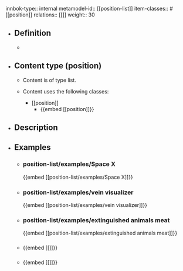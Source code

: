 innbok-type:: internal
metamodel-id:: [[position-list]]
item-classes:: #[[position]]
relations:: [[]]
weight:: 30

- ## Definition
  - 
- ## Content type (position)
  - Content is of type list.
  
  - Content uses the following classes:
    - [[position]]
      - {{embed [[position]]}}
  
- ## Description
- ## Examples
  - ### position-list/examples/Space X
    {{embed [[position-list/examples/Space X]]}}
  - ### position-list/examples/vein visualizer
    {{embed [[position-list/examples/vein visualizer]]}}
  - ### position-list/examples/extinguished animals meat
    {{embed [[position-list/examples/extinguished animals meat]]}}
  - ### 
    {{embed [[]]}}
  - ### 
    {{embed [[]]}}
  


